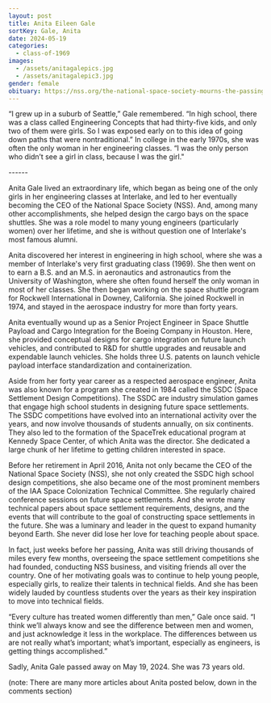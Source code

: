 ```yaml
---
layout: post
title: Anita Eileen Gale
sortKey: Gale, Anita
date: 2024-05-19
categories:
  - class-of-1969
images:
  - /assets/anitagalepics.jpg
  - /assets/anitagalepic3.jpg
gender: female
obituary: https://nss.org/the-national-space-society-mourns-the-passing-of-ceo-anita-gale/
---
```

“I grew up in a suburb of Seattle,” Gale remembered. “In high school, there was a class called Engineering Concepts that had thirty-five kids, and only two of them were girls. So I was exposed early on to this idea of going down paths that were nontraditional.” In college in the early 1970s, she was often the only woman in her engineering classes. “I was the only person who didn’t see a girl in class, because I was the girl."

\-﻿-----

Anita Gale lived an extraordinary life, which began as being one of the only girls in her engineering classes at Interlake, and led to her eventually becoming the CEO of the National Space Society (NSS). And, among many other accomplishments, she helped design the cargo bays on the space shuttles. She was a role model to many young engineers (particularly women) over her lifetime, and she is without question one of Interlake's most famous alumni.

Anita discovered her interest in engineering in high school, where she was a member of Interlake's very first graduating class (1969). She then went on to earn a B.S. and an M.S. in aeronautics and astronautics from the University of Washington, where she often found herself the only woman in most of her classes. She then began working on the space shuttle program for Rockwell International in Downey, California. She joined Rockwell in 1974, and stayed in the aerospace industry for more than forty years.

Anita eventually wound up as a Senior Project Engineer in Space Shuttle Payload and Cargo Integration for the Boeing Company in Houston. Here, she provided conceptual designs for cargo integration on future launch vehicles, and contributed to R&D for shuttle upgrades and reusable and expendable launch vehicles. She holds three U.S. patents on launch vehicle payload interface standardization and containerization.

Aside from her forty year career as a respected aerospace engineer, Anita was also known for a program she created in 1984 called the SSDC (Space Settlement Design Competitions). The SSDC are industry simulation games that engage high school students in designing future space settlements. The SSDC competitions have evolved into an international activity over the years, and now involve thousands of students annually, on six continents. They also led to the formation of the SpaceTrek educational program at Kennedy Space Center, of which Anita was the director. She dedicated a large chunk of her lifetime to getting children interested in space. 

Before her retirement in April 2016, Anita not only became the CEO of the National Space Society (NSS), she not only created the SSDC high school design competitions, she also became one of the most prominent members of the IAA Space Colonization Technical Committee. She regularly chaired conference sessions on future space settlements. And she wrote many technical papers about space settlement requirements, designs, and the events that will contribute to the goal of constructing space settlements in the future. She was a luminary and leader in the quest to expand humanity beyond Earth. She never did lose her love for teaching people about space.

In fact, just weeks before her passing, Anita was still driving thousands of miles every few months, overseeing the space settlement competitions she had founded, conducting NSS business, and visiting friends all over the country. One of her motivating goals was to continue to help young people, especially girls, to realize their talents in technical fields. And she has been widely lauded by countless students over the years as their key inspiration to move into technical fields.

“Every culture has treated women differently than men,” Gale once said. “I think we’ll always know and see the difference between men and women, and just acknowledge it less in the workplace. The differences between us are not really what’s important; what’s important, especially as engineers, is getting things accomplished.”

Sadly, Anita Gale passed away on May 19, 2024. She was 73 years old.

(note: There are many more articles about Anita posted below, down in the comments section)